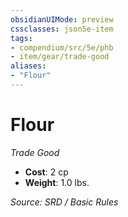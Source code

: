 ```yaml
---
obsidianUIMode: preview
cssclasses: json5e-item
tags:
- compendium/src/5e/phb
- item/gear/trade-good
aliases: 
- "Flour"
---
```

# Flour
*Trade Good*  

- **Cost**: 2 cp
- **Weight**: 1.0 lbs.

*Source: SRD / Basic Rules*